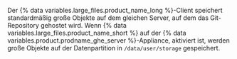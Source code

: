 Der {% data variables.large_files.product_name_long %}-Client speichert standardmäßig große Objekte auf dem gleichen Server, auf dem das Git-Repository gehostet wird. Wenn {% data variables.large_files.product_name_short %} auf der {% data variables.product.prodname_ghe_server %}-Appliance, aktiviert ist, werden große Objekte auf der Datenpartition in `/data/user/storage` gespeichert.

